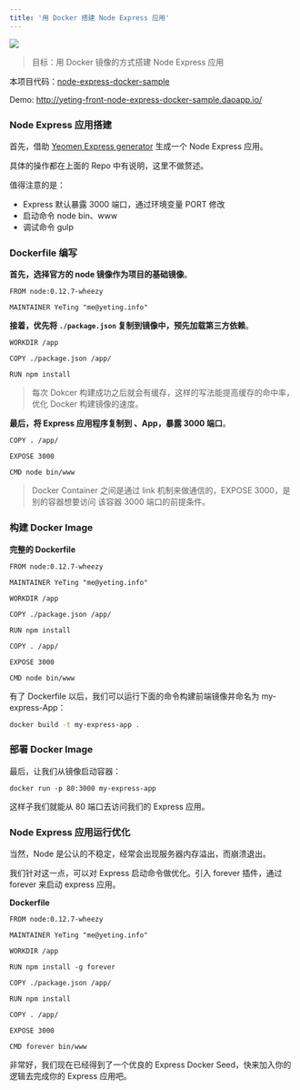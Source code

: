 ```yaml
---
title: '用 Docker 搭建 Node Express 应用'
---
```


<!-- reviewed by fiona -->

![](http://7xi8kv.com5.z0.glb.qiniucdn.com/node.jpg)

> 目标：用 Docker 镜像的方式搭建 Node Express 应用

本项目代码：[node-express-docker-sample](https://github.com/Ye-Ting/node-express-docker-sample)

Demo: http://yeting-front-node-express-docker-sample.daoapp.io/

### Node Express 应用搭建

首先，借助 [Yeomen Express generator](https://github.com/petecoop/generator-express) 生成一个 Node Express 应用。

具体的操作都在上面的 Repo 中有说明，这里不做赘述。

值得注意的是：

- Express 默认暴露 3000 端口，通过环境变量 PORT 修改
- 启动命令 node bin、www 
- 调试命令 gulp 

### Dockerfile 编写

**首先，选择官方的 node 镜像作为项目的基础镜像**。

```
FROM node:0.12.7-wheezy

MAINTAINER YeTing "me@yeting.info"
```

**接着，优先将 `./package.json` 复制到镜像中，预先加载第三方依赖**。

```
WORKDIR /app

COPY ./package.json /app/

RUN npm install
```

> 每次 Dokcer 构建成功之后就会有缓存，这样的写法能提高缓存的命中率，优化 Docker 构建镜像的速度。

**最后，将 Express 应用程序复制到 、App，暴露 3000 端口**。

```
COPY . /app/

EXPOSE 3000

CMD node bin/www 
```

> Docker Container 之间是通过 link 机制来做通信的，EXPOSE 3000，是别的容器想要访问 该容器 3000 端口的前提条件。

### 构建 Docker Image

**完整的 Dockerfile**

```
FROM node:0.12.7-wheezy

MAINTAINER YeTing "me@yeting.info"

WORKDIR /app

COPY ./package.json /app/

RUN npm install

COPY . /app/

EXPOSE 3000

CMD node bin/www 
```

有了 Dockerfile 以后，我们可以运行下面的命令构建前端镜像并命名为 my-express-App：

```bash
docker build -t my-express-app .
```

### 部署 Docker Image

最后，让我们从镜像启动容器：

```
docker run -p 80:3000 my-express-app
```

这样子我们就能从 80 端口去访问我们的 Express 应用。


### Node Express 应用运行优化

当然，Node 是公认的不稳定，经常会出现服务器内存溢出，而崩溃退出。

我们针对这一点，可以对 Express 启动命令做优化。引入 forever 插件，通过 forever 来启动 express 应用。

**Dockerfile** 

```
FROM node:0.12.7-wheezy

MAINTAINER YeTing "me@yeting.info"

WORKDIR /app

RUN npm install -g forever

COPY ./package.json /app/

RUN npm install

COPY . /app/

EXPOSE 3000

CMD forever bin/www 
```

非常好，我们现在已经得到了一个优良的 Express Docker Seed，快来加入你的逻辑去完成你的 Express 应用吧。